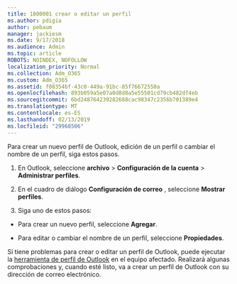 ```yaml
---
title: 1800001 crear o editar un perfil
ms.author: pdigia
author: pebaum
manager: jackiesm
ms.date: 9/17/2018
ms.audience: Admin
ms.topic: article
ROBOTS: NOINDEX, NOFOLLOW
localization_priority: Normal
ms.collection: Adm_O365
ms.custom: Adm_O365
ms.assetid: f08354bf-43c0-449a-91bc-85f76672550a
ms.openlocfilehash: 893b059a5e07a0d8d8a5e55501cd79cb482df4eb
ms.sourcegitcommit: 6bd248764239282688cac98347c2356b701389e4
ms.translationtype: MT
ms.contentlocale: es-ES
ms.lasthandoff: 02/13/2019
ms.locfileid: "29968506"
---
```

Para crear un nuevo perfil de Outlook, edición de un perfil o cambiar el nombre de un perfil, siga estos pasos.
  
1. En Outlook, seleccione **archivo** \> **Configuración de la cuenta** \> **Administrar perfiles**.
    
2. En el cuadro de diálogo **Configuración de correo** , seleccione **Mostrar perfiles**.
    
3. Siga uno de estos pasos:
    
  - Para crear un nuevo perfil, seleccione **Agregar**.
    
  - Para editar o cambiar el nombre de un perfil, seleccione **Propiedades**.
    
Si tiene problemas para crear o editar un perfil de Outlook, puede ejecutar la [herramienta de perfil de Outlook](https://aka.ms/SaRA-OutlookSetupProfile) en el equipo afectado. Realizará algunas comprobaciones y, cuando esté listo, va a crear un perfil de Outlook con su dirección de correo electrónico. 
  

